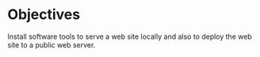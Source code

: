 # Objectives

Install software tools to serve a web site locally and also to deploy the web site to a public web server.